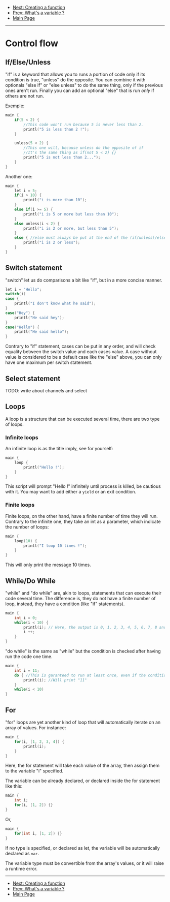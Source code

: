 * [Next: Creating a function](func.md)
* [Prev: What's a variable ?](variable.md)
* [Main Page](index.md)

* * *

# Control flow

## If/Else/Unless

"if" is a keyword that allows you to runs a portion of code only if its condition is true, "unless" do the opposite.
You can combine it with optionals "else if" or "else unless" to do the same thing, only if the previous ones aren't run.
Finally you can add an optional "else" that is run *only* if others are not run.

Exemple:
```cpp
main {
	if(5 < 2) {
		//This code won't run because 5 is never less than 2.
		printl("5 is less than 2 !");
	}

	unless(5 < 2) {
		//This one will, because unless do the opposite of if
		//It's the same thing as if(not 5 < 2) {}
		printl("5 is not less than 2...");
	}
}
```
Another one:
```cpp
main {
	let i = 5;
	if(i > 10) {
		printl("i is more than 10");
	}
	else if(i >= 5) {
		printl("i is 5 or more but less than 10");
	}
	else unless(i < 2) {
		printl("i is 2 or more, but less than 5");
	}
	else { //else must always be put at the end of the (if/unless)/else (if/unless)/else serie, but it's optional.
		printl("i is 2 or less");
	}
}
```

## Switch statement

"switch" let us do comparisons a bit like "if", but in a more concise manner.

```cpp
let i = "Hello";
switch(i)
case {
	printl("I don't know what he said");
}
case("Hey") {
	printl("He said hey");
}
case("Hello") {
	printl("He said hello");
}
```

Contrary to "if" statement, cases can be put in any order, and will check equality between the switch value and each cases value.
A case without value is considered to be a default case like the "else" above, you can only have one maximum per switch statement.

## Select statement

TODO: write about channels and select

## Loops

A loop is a structure that can be executed several time, there are two type of loops.

### Infinite loops

An infinite loop is as the title imply, see for yourself:
```cpp
main {
	loop {
		printl("Hello !");
	}
}
```
This script will prompt "Hello !" infinitely until process is killed, be cautious with it.
You may want to add either a `yield` or an exit condition.

### Finite loops

Finite loops, on the other hand, have a finite number of time they will run.
Contrary to the infinite one, they take an int as a parameter, which indicate the number of loops:
```cpp
main {
	loop(10) {
		printl("I loop 10 times !");
	}
}
```
This will only print the message 10 times.

## While/Do While

"while" and "do while" are, akin to loops, statements that can execute their code several time.
The difference is, they do not have a finite number of loop, instead, they have a condition (like "if" statements).
```cpp
main {
	int i = 0;
	while(i < 10) {
		printl(i); // Here, the output is 0, 1, 2, 3, 4, 5, 6, 7, 8 and 9.
		i ++;
	}
}
```
"do while" is the same as "while" but the condition is checked after having run the code one time.
```cpp
main {
	int i = 11;
	do { //This is garanteed to run at least once, even if the condition is not met.
		printl(i); //Will print "11"
	}
	while(i < 10)
}
```

## For

"for" loops are yet another kind of loop that will automatically iterate on an array of values.
For instance:
```cpp
main {
	for(i, [1, 2, 3, 4]) {
		printl(i);
	}
}
```
Here, the for statement will take each value of the array, then assign them to the variable "i" specified.

The variable can be already declared, or declared inside the for statement like this:

```cpp
main {
	int i;
	for(i, [1, 2]) {}
}
```
Or,
```cpp
main {
	for(int i, [1, 2]) {}
}
```
If no type is specified, or declared as let, the variable will be automatically declared as `var`.

The variable type must be convertible from the array's values, or it will raise a runtime error.


* * *

* [Next: Creating a function](func.md)
* [Prev: What's a variable ?](variable.md)
* [Main Page](index.md)